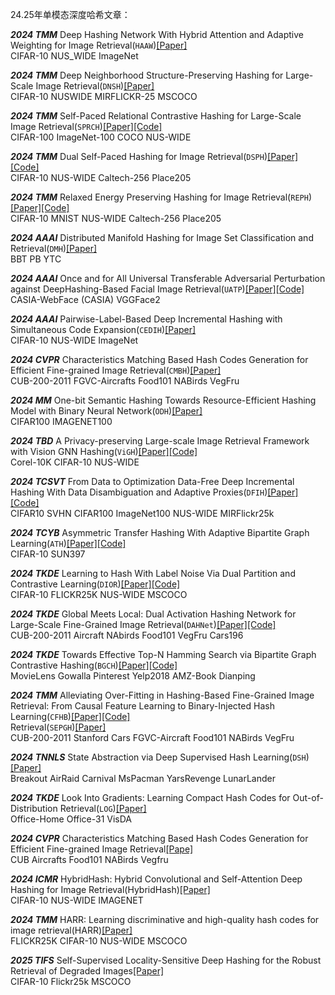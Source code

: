 24.25年单模态深度哈希文章：

***2024 TMM*** Deep Hashing Network With Hybrid Attention and Adaptive Weighting for Image Retrieval(`HAAW`)[[Paper]](https://ieeexplore.ieee.org/stamp/stamp.jsp?tp=&arnumber=10301569)  
CIFAR-10  NUS_WIDE  ImageNet

***2024 TMM*** Deep Neighborhood Structure-Preserving Hashing for Large-Scale Image Retrieval(`DNSH`)[[Paper]](https://ieeexplore.ieee.org/document/10177242)  
CIFAR-10  NUSWIDE  MIRFLICKR-25  MSCOCO

***2024 TMM*** Self-Paced Relational Contrastive Hashing for Large-Scale Image Retrieval(`SPRCH`)[[Paper]](https://ieeexplore.ieee.org/document/10234666)[[Code]](https://github.com/IMAG-LZY/SPRCH)  
CIFAR-100  ImageNet-100  COCO  NUS-WIDE

***2024 TMM*** Dual Self-Paced Hashing for Image Retrieval(`DSPH`)[[Paper]](https://ieeexplore.ieee.org/abstract/document/10517459)[[Code]](https://github.com/sunyuan-cs/DSPH)  
CIFAR-10  NUS-WIDE  Caltech-256  Place205

***2024 TMM*** Relaxed Energy Preserving Hashing for Image Retrieval(`REPH`)[[Paper]](https://ieeexplore.ieee.org/abstract/document/10414409)[[Code]](https://github.com/sunyuan-cs/REPH_main)  
CIFAR-10  MNIST  NUS-WIDE  Caltech-256  Place205

***2024 AAAI*** Distributed Manifold Hashing for Image Set Classification and Retrieval(`DMH`)[[Paper]](https://ojs.aaai.org/index.php/AAAI/article/view/28282)  
BBT  PB  YTC  

***2024 AAAI*** Once and for All Universal Transferable Adversarial Perturbation against DeepHashing-Based Facial Image Retrieval(`UATP`)[[Paper]](https://ojs.aaai.org/index.php/AAAI/article/view/28319)[[Code]](https://github.com/t2222l/UTAP?utm_source=chatgpt.com)  
CASIA-WebFace (CASIA)   VGGFace2 

***2024 AAAI*** Pairwise-Label-Based Deep Incremental Hashing with Simultaneous Code Expansion(`CEDIH`)[[Paper]](https://ojs.aaai.org/index.php/AAAI/article/view/28768)  
 CIFAR-10  NUS-WIDE  ImageNet

***2024 CVPR*** Characteristics Matching Based Hash Codes Generation for Efficient Fine-grained Image Retrieval(`CMBH`)[[Paper]](https://openaccess.thecvf.com/content/CVPR2024/papers/Chen_Characteristics_Matching_Based_Hash_Codes_Generation_for_Efficient_Fine-grained_Image_CVPR_2024_paper.pdf)  
CUB-200-2011  FGVC-Aircrafts  Food101  NABirds  VegFru

***2024 MM*** One-bit Semantic Hashing Towards Resource-Efficient Hashing Model with Binary Neural Network(`ODH`)[[Paper]](https://openreview.net/forum?id=nUTpqf7rgP)  
CIFAR100  IMAGENET100  

***2024 TBD*** A Privacy-preserving Large-scale Image Retrieval Framework with Vision GNN Hashing(`ViGH`)[[Paper]](https://ieeexplore.ieee.org/abstract/document/10767424/)[[Code]](https://github.com/caoyuan57/ViGH)  
Corel-10K  CIFAR-10  NUS-WIDE 

***2024 TCSVT*** From Data to Optimization  Data-Free Deep Incremental Hashing With Data Disambiguation and Adaptive Proxies(`DFIH`)[[Paper]](https://ieeexplore.ieee.org/abstract/document/10440370)[[Code]](https://github.com/SuQinghang/DFIH.)  
CIFAR10  SVHN  CIFAR100  ImageNet100  NUS-WIDE  MIRFlickr25k

***2024 TCYB*** Asymmetric Transfer Hashing With Adaptive Bipartite Graph Learning(`ATH`)[[Paper]](https://ieeexplore.ieee.org/abstract/document/10015100)[[Code]](https://github.com/SZU-AdvTech-2023/152-Asymmetric-Transfer-Hashing-with-Adaptive-Bipartite-Graph-Learning)  
CIFAR-10  SUN397  

***2024 TKDE*** Learning to Hash With Label Noise Via Dual Partition and Contrastive Learning(`DIOR`)[[Paper]](https://ieeexplore.ieee.org/abstract/document/10239525)[[Code]](https://github.com/WillDreamer/DIOR)  
CIFAR-10  FLICKR25K  NUS-WIDE  MSCOCO

***2024 TKDE*** Global Meets Local: Dual Activation Hashing Network for Large-Scale Fine-Grained Image Retrieval(`DAHNet`)[[Paper]](https://ieeexplore.ieee.org/abstract/document/10521713)[[Code]](https://github.com/WhiteJiang/DAHNet)  
CUB-200-2011  Aircraft  NAbirds  Food101  VegFru  Cars196

***2024 TKDE*** Towards Effective Top-N Hamming Search via Bipartite Graph Contrastive Hashing(`BGCH`)[[Paper]](https://ieeexplore.ieee.org/abstract/document/10638796)[[Code]](https://github.com/yankai-chen/BGCH)  
MovieLens  Gowalla  Pinterest  Yelp2018  AMZ-Book  Dianping

***2024 TMM*** Alleviating Over-Fitting in Hashing-Based Fine-Grained Image Retrieval: From Causal Feature Learning to Binary-Injected Hash Learning(`CFHB`)[[Paper]](https://ieeexplore.ieee.org/abstract/document/10566715)[[Code]](https://github.com/njust-fghashing/CFBH)  
Retrieval(`SEPGH`)[[Paper]](https://ieeexplore.ieee.org/abstract/document/10509797)  
CUB-200-2011  Stanford Cars  FGVC-Aircraft  Food101  NABirds  VegFru

***2024 TNNLS*** State Abstraction via Deep Supervised Hash Learning(`DSH`)[[Paper]](https://ieeexplore.ieee.org/abstract/document/10723098)  
Breakout  AirRaid  Carnival  MsPacman  YarsRevenge  LunarLander

***2024 TKDE*** Look Into Gradients: Learning Compact Hash Codes for Out-of-Distribution Retrieval(`LOG`)[[Paper]](https://ieeexplore.ieee.org/abstract/document/10591352)  
Office-Home Office-31  VisDA

***2024 CVPR*** Characteristics Matching Based Hash Codes Generation for Efficient Fine-grained Image Retrieval[[Pape]](https://openaccess.thecvf.com/content/CVPR2024/html/Chen_Characteristics_Matching_Based_Hash_Codes_Generation_for_Efficient_Fine-grained_Image_CVPR_2024_paper.html)  
CUB  Aircrafts   Food101  NABirds  Vegfru  

***2024 ICMR***  HybridHash: Hybrid Convolutional and Self-Attention Deep Hashing for Image Retrieval(HybridHash)[[Paper]](https://dl.acm.org/doi/abs/10.1145/3652583.3658014)  
CIFAR-10  NUS-WIDE  IMAGENET  

***2024 TMM***  HARR: Learning discriminative and high-quality hash codes for image retrieval(HARR)[[Paper]](https://dl.acm.org/doi/abs/10.1145/3627162)  
FLICKR25K  CIFAR-10  NUS-WIDE  MSCOCO  


***2025 TIFS***  Self-Supervised Locality-Sensitive Deep Hashing for the Robust Retrieval of Degraded Images[[Paper]](https://ieeexplore.ieee.org/abstract/document/10851322)  
CIFAR-10  Flickr25k  MSCOCO  
















